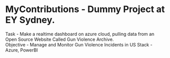 # MyContributions - Dummy Project at EY Sydney. 
Task - Make a realtime dashboard on azure cloud, pulling data from an Open Source Website Called Gun Violence Archive.  
Objective - Manage and Monitor Gun Violence Incidents in US
Stack - Azure, PowerBI
